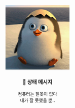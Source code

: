 <div align="center">
    <img src="./penguin.gif" alt="haha" width="40%"/>
    <br/>
    <h3>💬 상태 메시지</h3>
    <span>컴퓨터는 잘못이 없다<br/>내가 잘 못했을 뿐..</span>
</div>
